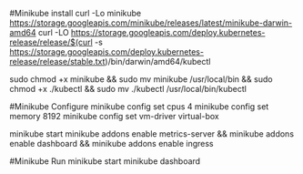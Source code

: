 #Minikube install
curl -Lo minikube https://storage.googleapis.com/minikube/releases/latest/minikube-darwin-amd64
curl -LO https://storage.googleapis.com/deploy.kubernetes-release/release/$(curl -s https://storage.googleapis.com/deploy.kubernetes-release/release/stable.txt)/bin/darwin/amd64/kubectl

sudo chmod +x minikube && sudo mv minikube /usr/local/bin && sudo chmod +x ./kubectl && sudo mv ./kubectl /usr/local/bin/kubectl

#Minikube Configure
minikube config set cpus 4
minikube config set memory 8192
minikube config set vm-driver virtual-box

minikube start
minikube addons enable metrics-server && minikube addons enable dashboard && minikube addons enable ingress

#Minikube Run
minikube start
minikube dashboard

